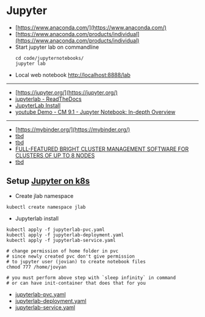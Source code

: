 # Jupyter

- [https://www.anaconda.com/](https://www.anaconda.com/)
- [https://www.anaconda.com/products/individual](https://www.anaconda.com/products/individual)
- Start jupyter lab on commandline
  ```
  cd code/jupyternotebooks/
  jupyter lab
  ```
- Local web notebook [http://localhost:8888/lab](http://localhost:8888/lab)
---
- [https://jupyter.org/](https://jupyter.org/)
- [jupyterlab - ReadTheDocs](https://jupyterlab.readthedocs.io/en/latest/)
- [JupyterLab Install](https://jupyterlab.readthedocs.io/en/stable/getting_started/installation.html)
- [youtube Demo - CM 9.1 - Jupyter Notebook: In-depth Overview](https://www.youtube.com/watch?v=JWiRLx9M2R4)
---
- [https://mybinder.org/](https://mybinder.org/)
- [tbd]()
- [tbd]()
- [FULL-FEATURED BRIGHT CLUSTER MANAGEMENT SOFTWARE FOR CLUSTERS OF UP TO 8 NODES](https://www.brightcomputing.com/easy8)
- [tbd]()

## Setup [Jupyter on k8s](https://medium.com/analytics-vidhya/deploying-standalone-jupyterlab-on-kubernetes-for-early-stage-startups-7a1468fae289)
- Create jlab namespace 
```
kubectl create namespace jlab
```
- Jupyterlab install
```
kubectl apply -f jupyterlab-pvc.yaml
kubectl apply -f jupyterlab-deployment.yaml
kubectl apply -f jupyterlab-service.yaml

# change permission of home folder in pvc 
# since newly created pvc don't give permission 
# to jupyter user (jovian) to create notebook files
chmod 777 /home/jovyan

# you must perform above step with `sleep infinity` in command
# or can have init-container that does that for you
```
- [jupyterlab-pvc.yaml](./jupyterlab-deployment.yaml)
- [jupyterlab-deployment.yaml](./jupyterlab-deployment.yaml)
- [jupyterlab-service.yaml](./jupyterlab-service.yaml)
